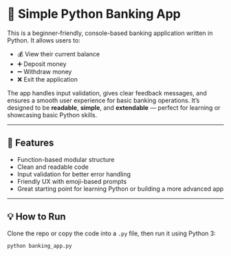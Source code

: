 # 🏦 Simple Python Banking App

This is a beginner-friendly, console-based banking application written in Python. It allows users to:

- 💰 View their current balance  
- ➕ Deposit money  
- ➖ Withdraw money  
- ❌ Exit the application  

The app handles input validation, gives clear feedback messages, and ensures a smooth user experience for basic banking operations. It’s designed to be **readable**, **simple**, and **extendable** — perfect for learning or showcasing basic Python skills.

---

## 🔧 Features

- Function-based modular structure  
- Clean and readable code  
- Input validation for better error handling  
- Friendly UX with emoji-based prompts  
- Great starting point for learning Python or building a more advanced app  

---

## 💡 How to Run

Clone the repo or copy the code into a `.py` file, then run it using Python 3:

```bash
python banking_app.py
